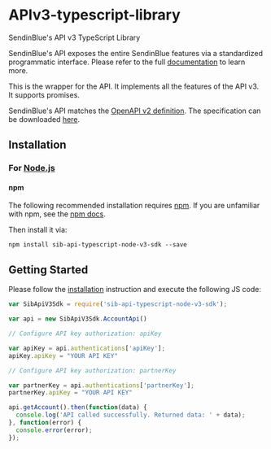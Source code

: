# APIv3-typescript-library
SendinBlue's API v3 TypeScript Library

SendinBlue's API exposes the entire SendinBlue features via a standardized programmatic interface. Please refer to the full [documentation](https://developers.sendinblue.com) to learn more.

This is the wrapper for the API. It implements all the features of the API v3. It supports promises.

SendinBlue's API matches the [OpenAPI v2 definition](https://www.openapis.org/). The specification can be downloaded [here](https://api.sendinblue.com/v3/swagger_definition.yml).

## Installation

### For [Node.js](https://nodejs.org/)

#### npm

The following recommended installation requires [npm](https://npmjs.org/). If you are unfamiliar with npm, see the [npm docs](https://npmjs.org/doc/).

Then install it via:

```shell
npm install sib-api-typescript-node-v3-sdk --save
```

## Getting Started

Please follow the [installation](#installation) instruction and execute the following JS code:

```javascript
var SibApiV3Sdk = require('sib-api-typescript-node-v3-sdk');

var api = new SibApiV3Sdk.AccountApi()

// Configure API key authorization: apiKey

var apiKey = api.authentications['apiKey'];
apiKey.apiKey = "YOUR API KEY"

// Configure API key authorization: partnerKey

var partnerKey = api.authentications['partnerKey'];
partnerKey.apiKey = "YOUR API KEY"

api.getAccount().then(function(data) {
  console.log('API called successfully. Returned data: ' + data);
}, function(error) {
  console.error(error);
});


```
